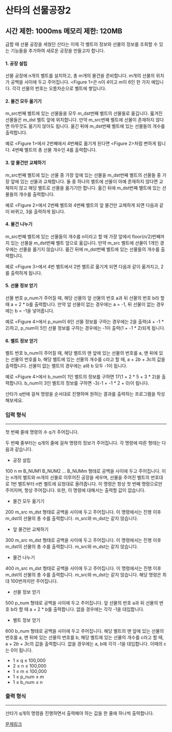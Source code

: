 # 산타의 선물공장2
시간 제한: 1000ms 메모리 제한: 120MB
---
급할 때 선물 공장을 세웠던 산타는 이제 각 벨트의 정보와 선물의 정보를 조회할 수 있는 기능들을 추가하여 새로운 공장을 만들고자 합니다.

#### 1. 공장 설립

선물 공장에 n개의 벨트를 설치하고, 총 m개의 물건을 준비합니다. m개의 선물의 위치가 공백을 사이에 두고 주어집니다. <Figure 1>은 n이 4이고 m이 6인 한 가지 예입니다. 각각 선물의 번호는 오름차순으로 벨트에 쌓입니다.



#### 2. 물건 모두 옮기기

m_src번째 벨트에 있는 선물들을 모두 m_dst번째 벨트의 선물들로 옮깁니다. 옯겨진 선물들은 m_dst 벨트 앞에 위치합니다. 만약 m_src번째 벨트에 선물이 존재하지 않다면 아무것도 옮기지 않아도 됩니다. 옮긴 뒤에 m_dst번째 벨트에 있는 선물들의 개수를 출력합니다.

예로 <Figure 1>에서 2번째에서 4번째로 옮기게 된다면 <Figure 2>처럼 변하게 됩니다. 4번째 벨트의 총 선물 개수인 4를 출력합니다.



#### 3. 앞 물건만 교체하기

m_src번째 벨트에 있는 선물 중 가장 앞에 있는 선물을 m_dst번째 벨트의 선물들 중 가장 앞에 있는 선물과 교체합니다. 둘 중 하나의 벨트에 선물이 아예 존재하지 않다면 교체하지 않고 해당 벨트로 선물을 옮기기만 합니다. 옮긴 뒤에 m_dst번째 벨트에 있는 선물들의 개수를 출력합니다.

예로 <Figure 2>에서 2번째 벨트와 4번째 벨트의 앞 물건만 교체하게 되면 다음과 같이 바뀌고, 3을 출력하게 됩니다.



#### 4. 물건 나누기

m_src번째 벨트에 있는 선물들의 개수를 n이라고 할 때 가장 앞에서 floor(n/2)번째까지 있는 선물을 m_dst번째 벨트 앞으로 옮깁니다. 만약 m_src 벨트에 선물이 1개인 경우에는 선물을 옮기지 않습니다. 옮긴 뒤에 m_dst번째 벨트에 있는 선물들의 개수를 출력합니다.

예로 <Figure 3>에서 4번 벨트에서 2번 벨트로 옮기게 되면 다음과 같이 옮겨지고, 2를 출력하게 됩니다.



#### 5. 선물 정보 얻기

선물 번호 p_num가 주어질 때, 해당 선물의 앞 선물의 번호 a과 뒤 선물의 번호 b라 할 때 a + 2 * b를 출력합니다. 만약 앞 선물이 없는 경우에는 a = -1, 뒤 선물이 없는 경우에는 b = -1을 넣어줍니다.

예로 <Figure 4>에서 p_num이 6인 선물 정보를 구하는 경우에는 2을 출력(4 + -1 * 2)하고, p_num이 5인 선물 정보를 구하는 경우에는 -1이 출력(1 + -1 * 2)되게 됩니다.

####  6. 벨트 정보 얻기

벨트 번호 b_num이 주어질 때, 해당 벨트의 맨 앞에 있는 선물의 번호를 a, 맨 뒤에 있는 선물의 번호를 b, 해당 벨트에 있는 선물의 개수를 c라고 할 때, a + 2*b + 3*c의 값을 출력합니다. 선물이 없는 벨트의 경우에는 a와 b 모두 -1이 됩니다.

예로 <Figure 4>에서 b_num이 1인 벨트의 정보를 구하면 17(1 + 2 * 5 + 3 * 2)을 출력합니다. b_num이 3인 벨트의 정보를 구하면 -3(-1 + -1 * 2 + 0)이 됩니다.

산타가 q번에 걸쳐 명령을 순서대로 진행하며 원하는 결과를 출력하는 프로그램을 작성해보세요.

### 입력 형식
---
첫 번째 줄에 명령의 수 q가 주어집니다.

두 번째 줄부터는 q개의 줄에 걸쳐 명령의 정보가 주어집니다. 각 명령에 따른 형태는 다음과 같습니다.

- 공장 설립

100 n m B_NUM1 B_NUM2 ... B_NUMm 형태로 공백을 사이에 두고 주어집니다. 이는 n개의 벨트와 m개의 선물로 이루어진 공장을 세우며, 선물을 주어진 벨트의 번호대로 1번 벨트부터 n번 벨트에 요청대로 올려줍니다. 이 명령은 항상 첫 번째 명령으로만 주어지며, 항상 주어집니다. 또한, 이 명령에 대해서는 출력할 값이 없습니다.

- 물건 모두 옮기기

200 m_src m_dst 형태로 공백을 사이에 두고 주어집니다. 이 명령에서는 진행 이후 m_dst의 선물의 총 수를 출력합니다. m_src와 m_dst는 같지 않습니다.

- 앞 물건만 교체하기

300 m_src m_dst 형태로 공백을 사이에 두고 주어집니다. 이 명령에서는 진행 이후 m_dst의 선물의 총 수를 출력합니다. m_src와 m_dst는 같지 않습니다.

- 물건 나누기

400 m_src m_dst 형태로 공백을 사이에 두고 주어집니다. 이 명령에서는 진행 이후 m_dst의 선물의 총 수를 출력합니다. m_src와 m_dst는 같지 않습니다. 해당 명령은 최대 100번까지만 주어집니다.

- 선물 정보 얻기

500 p_num 형태로 공백을 사이에 두고 주어집니다. 앞 선물의 번호 a과 뒤 선물의 번호 b라 할 때 a + 2 * b를 출력합니다. 없을 경우에는 각각 -1을 대입합니다.

- 벨트 정보 얻기

600 b_num 형태로 공백을 사이에 두고 주어집니다. 해당 벨트의 맨 앞에 있는 선물의 번호를 a, 맨 뒤에 있는 선물의 번호를 b, 해당 벨트에 있는 선물의 개수를 c라고 할 때, a + 2*b + 3*c의 값을 출력합니다. 없을 경우에는 a, b에 각각 -1을 대입합니다. 이때의 c는 0이 됩니다.

- 1 ≤ q ≤ 100,000
- 2 ≤ n ≤ 100,000
- 1 ≤ m ≤ 100,000
- 1 ≤ p_num ≤ m
- 1 ≤ b_num ≤ n


### 출력 형식
---
산타가 q개의 명령을 진행하면서 출력해야 하는 값을 한 줄에 하나씩 출력합니다.

[문제링크](https://www.codetree.ai/training-field/frequent-problems/santa-gift-factory-2/description?page=3&pageSize=20&username=seed14)
